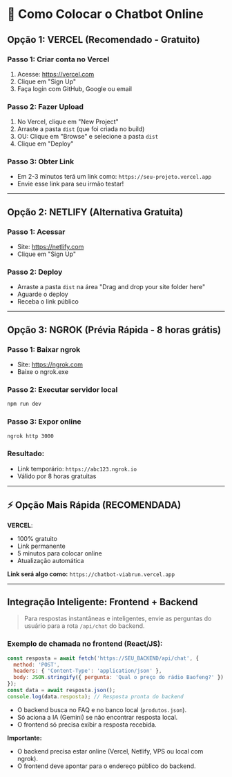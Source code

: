 # 🚀 Como Colocar o Chatbot Online

## Opção 1: VERCEL (Recomendado - Gratuito)

### Passo 1: Criar conta no Vercel
1. Acesse: https://vercel.com
2. Clique em "Sign Up" 
3. Faça login com GitHub, Google ou email

### Passo 2: Fazer Upload
1. No Vercel, clique em "New Project"
2. Arraste a pasta `dist` (que foi criada no build)
3. OU: Clique em "Browse" e selecione a pasta `dist`
4. Clique em "Deploy"

### Passo 3: Obter Link
- Em 2-3 minutos terá um link como: `https://seu-projeto.vercel.app`
- Envie esse link para seu irmão testar!

---

## Opção 2: NETLIFY (Alternativa Gratuita)

### Passo 1: Acessar
- Site: https://netlify.com
- Clique em "Sign Up"

### Passo 2: Deploy
- Arraste a pasta `dist` na área "Drag and drop your site folder here"
- Aguarde o deploy
- Receba o link público

---

## Opção 3: NGROK (Prévia Rápida - 8 horas grátis)

### Passo 1: Baixar ngrok
- Site: https://ngrok.com
- Baixe o ngrok.exe

### Passo 2: Executar servidor local
```bash
npm run dev
```

### Passo 3: Expor online
```bash
ngrok http 3000
```

### Resultado:
- Link temporário: `https://abc123.ngrok.io`
- Válido por 8 horas gratuitas

---

## ⚡ Opção Mais Rápida (RECOMENDADA)

**VERCEL**: 
- 100% gratuito
- Link permanente  
- 5 minutos para colocar online
- Atualização automática

**Link será algo como:**
`https://chatbot-viabrun.vercel.app`

---

## Integração Inteligente: Frontend + Backend

> Para respostas instantâneas e inteligentes, envie as perguntas do usuário para a rota `/api/chat` do backend.

### Exemplo de chamada no frontend (React/JS):
```js
const resposta = await fetch('https://SEU_BACKEND/api/chat', {
  method: 'POST',
  headers: { 'Content-Type': 'application/json' },
  body: JSON.stringify({ pergunta: 'Qual o preço do rádio Baofeng?' })
});
const data = await resposta.json();
console.log(data.resposta); // Resposta pronta do backend
```

- O backend busca no FAQ e no banco local (`produtos.json`).
- Só aciona a IA (Gemini) se não encontrar resposta local.
- O frontend só precisa exibir a resposta recebida.

**Importante:**
- O backend precisa estar online (Vercel, Netlify, VPS ou local com ngrok).
- O frontend deve apontar para o endereço público do backend.
